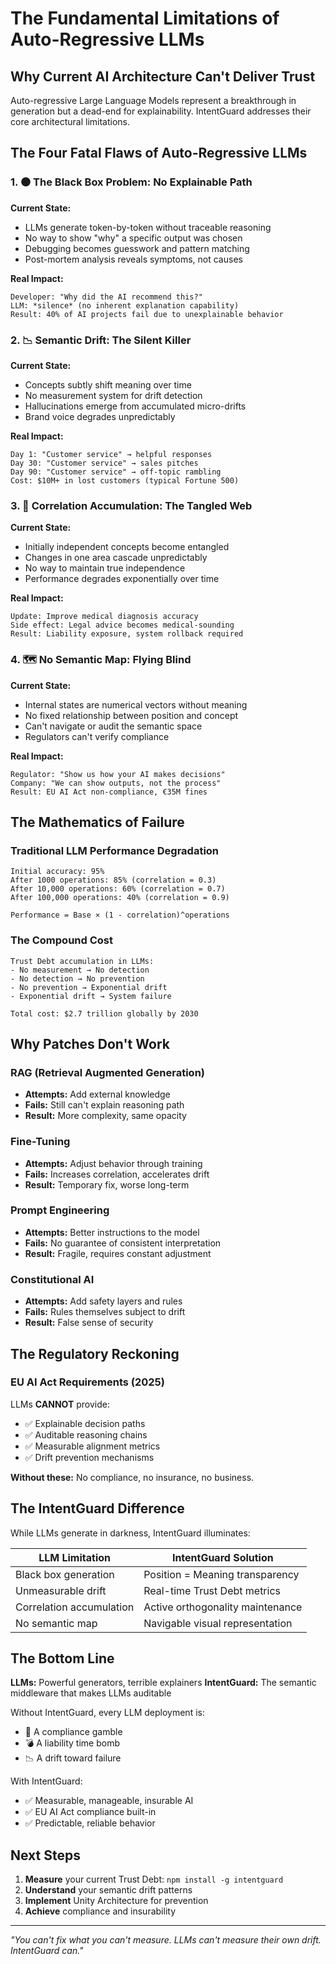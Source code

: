 # The Fundamental Limitations of Auto-Regressive LLMs

## Why Current AI Architecture Can't Deliver Trust

Auto-regressive Large Language Models represent a breakthrough in generation but a dead-end for explainability. IntentGuard addresses their core architectural limitations.

## The Four Fatal Flaws of Auto-Regressive LLMs

### 1. ⚫ The Black Box Problem: No Explainable Path

**Current State:**
- LLMs generate token-by-token without traceable reasoning
- No way to show "why" a specific output was chosen
- Debugging becomes guesswork and pattern matching
- Post-mortem analysis reveals symptoms, not causes

**Real Impact:**
```
Developer: "Why did the AI recommend this?"
LLM: *silence* (no inherent explanation capability)
Result: 40% of AI projects fail due to unexplainable behavior
```

### 2. 📉 Semantic Drift: The Silent Killer

**Current State:**
- Concepts subtly shift meaning over time
- No measurement system for drift detection
- Hallucinations emerge from accumulated micro-drifts
- Brand voice degrades unpredictably

**Real Impact:**
```
Day 1: "Customer service" → helpful responses
Day 30: "Customer service" → sales pitches
Day 90: "Customer service" → off-topic rambling
Cost: $10M+ in lost customers (typical Fortune 500)
```

### 3. 🔗 Correlation Accumulation: The Tangled Web

**Current State:**
- Initially independent concepts become entangled
- Changes in one area cascade unpredictably
- No way to maintain true independence
- Performance degrades exponentially over time

**Real Impact:**
```
Update: Improve medical diagnosis accuracy
Side effect: Legal advice becomes medical-sounding
Result: Liability exposure, system rollback required
```

### 4. 🗺️ No Semantic Map: Flying Blind

**Current State:**
- Internal states are numerical vectors without meaning
- No fixed relationship between position and concept
- Can't navigate or audit the semantic space
- Regulators can't verify compliance

**Real Impact:**
```
Regulator: "Show us how your AI makes decisions"
Company: "We can show outputs, not the process"
Result: EU AI Act non-compliance, €35M fines
```

## The Mathematics of Failure

### Traditional LLM Performance Degradation

```
Initial accuracy: 95%
After 1000 operations: 85% (correlation = 0.3)
After 10,000 operations: 60% (correlation = 0.7)
After 100,000 operations: 40% (correlation = 0.9)

Performance = Base × (1 - correlation)^operations
```

### The Compound Cost

```
Trust Debt accumulation in LLMs:
- No measurement → No detection
- No detection → No prevention
- No prevention → Exponential drift
- Exponential drift → System failure

Total cost: $2.7 trillion globally by 2030
```

## Why Patches Don't Work

### RAG (Retrieval Augmented Generation)
- **Attempts:** Add external knowledge
- **Fails:** Still can't explain reasoning path
- **Result:** More complexity, same opacity

### Fine-Tuning
- **Attempts:** Adjust behavior through training
- **Fails:** Increases correlation, accelerates drift
- **Result:** Temporary fix, worse long-term

### Prompt Engineering
- **Attempts:** Better instructions to the model
- **Fails:** No guarantee of consistent interpretation
- **Result:** Fragile, requires constant adjustment

### Constitutional AI
- **Attempts:** Add safety layers and rules
- **Fails:** Rules themselves subject to drift
- **Result:** False sense of security

## The Regulatory Reckoning

### EU AI Act Requirements (2025)

LLMs **CANNOT** provide:
- ✅ Explainable decision paths
- ✅ Auditable reasoning chains
- ✅ Measurable alignment metrics
- ✅ Drift prevention mechanisms

**Without these:** No compliance, no insurance, no business.

## The IntentGuard Difference

While LLMs generate in darkness, IntentGuard illuminates:

| LLM Limitation | IntentGuard Solution |
|----------------|---------------------|
| Black box generation | Position = Meaning transparency |
| Unmeasurable drift | Real-time Trust Debt metrics |
| Correlation accumulation | Active orthogonality maintenance |
| No semantic map | Navigable visual representation |

## The Bottom Line

**LLMs:** Powerful generators, terrible explainers
**IntentGuard:** The semantic middleware that makes LLMs auditable

Without IntentGuard, every LLM deployment is:
- 🎲 A compliance gamble
- 💣 A liability time bomb
- 📉 A drift toward failure

With IntentGuard:
- ✅ Measurable, manageable, insurable AI
- ✅ EU AI Act compliance built-in
- ✅ Predictable, reliable behavior

## Next Steps

1. **Measure** your current Trust Debt: `npm install -g intentguard`
2. **Understand** your semantic drift patterns
3. **Implement** Unity Architecture for prevention
4. **Achieve** compliance and insurability

---

*"You can't fix what you can't measure. LLMs can't measure their own drift. IntentGuard can."*